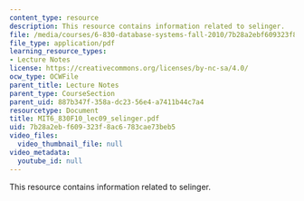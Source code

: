 ```yaml
---
content_type: resource
description: This resource contains information related to selinger.
file: /media/courses/6-830-database-systems-fall-2010/7b28a2ebf609323f8ac6783cae73beb5_MIT6_830F10_lec09_selinger.pdf
file_type: application/pdf
learning_resource_types:
- Lecture Notes
license: https://creativecommons.org/licenses/by-nc-sa/4.0/
ocw_type: OCWFile
parent_title: Lecture Notes
parent_type: CourseSection
parent_uid: 887b347f-358a-dc23-56e4-a7411b44c7a4
resourcetype: Document
title: MIT6_830F10_lec09_selinger.pdf
uid: 7b28a2eb-f609-323f-8ac6-783cae73beb5
video_files:
  video_thumbnail_file: null
video_metadata:
  youtube_id: null
---
```

This resource contains information related to selinger.